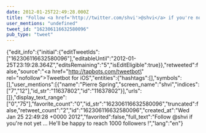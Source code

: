 ```yaml
---
date: 2012-01-25T22:49:28.000Z
title: "Follow <a href='http://twitter.com/shvi'>@shvi</a> if you're not yet ... He'll be happy to reach 1000 followers !″"
user_mentions: "undefined"
tweet_id: "162306116632580096"
pub_type: "tweet"
---
```

{"edit_info":{"initial":{"editTweetIds":["162306116632580096"],"editableUntil":"2012-01-25T23:19:28.364Z","editsRemaining":"5","isEditEligible":true}},"retweeted":false,"source":"<a href=\"http://tapbots.com/tweetbot\" rel=\"nofollow\">Tweetbot for iOS</a>","entities":{"hashtags":[],"symbols":[],"user_mentions":[{"name":"Pierre Spring","screen_name":"shvi","indices":["7","12"],"id_str":"11637802","id":"11637802"}],"urls":[]},"display_text_range":["0","75"],"favorite_count":"0","id_str":"162306116632580096","truncated":false,"retweet_count":"2","id":"162306116632580096","created_at":"Wed Jan 25 22:49:28 +0000 2012","favorited":false,"full_text":"Follow @shvi if you're not yet ... He'll be happy to reach 1000 followers !","lang":"en"}
